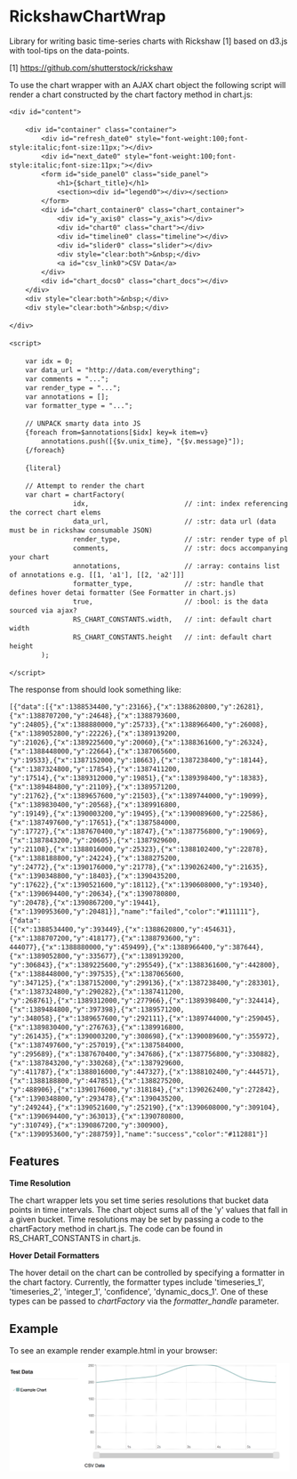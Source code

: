 
RickshawChartWrap
=================

Library for writing basic time-series charts with Rickshaw [1] based on d3.js with tool-tips on the data-points.

[1] https://github.com/shutterstock/rickshaw

To use the chart wrapper with an AJAX chart object the following script will render a chart constructed by the
chart factory method in chart.js:

    <div id="content">

        <div id="container" class="container">
            <div id="refresh_date0" style="font-weight:100;font-style:italic;font-size:11px;"></div>
            <div id="next_date0" style="font-weight:100;font-style:italic;font-size:11px;"></div>
            <form id="side_panel0" class="side_panel">
                <h1>{$chart_title}</h1>
                <section><div id="legend0"></div></section>
            </form>
            <div id="chart_container0" class="chart_container">
                <div id="y_axis0" class="y_axis"></div>
                <div id="chart0" class="chart"></div>
                <div id="timeline0" class="timeline"></div>
                <div id="slider0" class="slider"></div>
                <div style="clear:both">&nbsp;</div>
                <a id="csv_link0">CSV Data</a>
            </div>
            <div id="chart_docs0" class="chart_docs"></div>
        </div>
        <div style="clear:both">&nbsp;</div>
        <div style="clear:both">&nbsp;</div>

    </div>

    <script>

        var idx = 0;
        var data_url = "http://data.com/everything";
        var comments = "...";
        var render_type = "...";
        var annotations = [];
        var formatter_type = "...";

        // UNPACK smarty data into JS
        {foreach from=$annotations[$idx] key=k item=v}
            annotations.push([{$v.unix_time}, "{$v.message}"]);
        {/foreach}

        {literal}

        // Attempt to render the chart
        var chart = chartFactory(
                    idx,                        // :int: index referencing the correct chart elems
                    data_url,                   // :str: data url (data must be in rickshaw consumable JSON)
                    render_type,                // :str: render type of pl
                    comments,                   // :str: docs accompanying your chart
                    annotations,                // :array: contains list of annotations e.g. [[1, 'a1'], [[2, 'a2']]]
                    formatter_type,             // :str: handle that defines hover detai formatter (See Formatter in chart.js)
                    true,                       // :bool: is the data sourced via ajax?
                    RS_CHART_CONSTANTS.width,   // :int: default chart width
                    RS_CHART_CONSTANTS.height   // :int: default chart height
            );

    </script>

The response from should look something like:

    [{"data":[{"x":1388534400,"y":23166},{"x":1388620800,"y":26281},{"x":1388707200,"y":24648},{"x":1388793600,
    "y":24805},{"x":1388880000,"y":25733},{"x":1388966400,"y":26008},{"x":1389052800,"y":22226},{"x":1389139200,
    "y":21026},{"x":1389225600,"y":20060},{"x":1388361600,"y":26324},{"x":1388448000,"y":22664},{"x":1387065600,
    "y":19533},{"x":1387152000,"y":18663},{"x":1387238400,"y":18144},{"x":1387324800,"y":17854},{"x":1387411200,
    "y":17514},{"x":1389312000,"y":19851},{"x":1389398400,"y":18383},{"x":1389484800,"y":21109},{"x":1389571200,
    "y":21762},{"x":1389657600,"y":21503},{"x":1389744000,"y":19099},{"x":1389830400,"y":20568},{"x":1389916800,
    "y":19149},{"x":1390003200,"y":19495},{"x":1390089600,"y":22586},{"x":1387497600,"y":17651},{"x":1387584000,
    "y":17727},{"x":1387670400,"y":18747},{"x":1387756800,"y":19069},{"x":1387843200,"y":20605},{"x":1387929600,
    "y":21108},{"x":1388016000,"y":25323},{"x":1388102400,"y":22878},{"x":1388188800,"y":24224},{"x":1388275200,
    "y":24772},{"x":1390176000,"y":21778},{"x":1390262400,"y":21635},{"x":1390348800,"y":18403},{"x":1390435200,
    "y":17622},{"x":1390521600,"y":18112},{"x":1390608000,"y":19340},{"x":1390694400,"y":20634},{"x":1390780800,
    "y":20478},{"x":1390867200,"y":19441},{"x":1390953600,"y":20481}],"name":"failed","color":"#111111"},{"data":
    [{"x":1388534400,"y":393449},{"x":1388620800,"y":454631},{"x":1388707200,"y":418177},{"x":1388793600,"y":
    444077},{"x":1388880000,"y":459499},{"x":1388966400,"y":387644},{"x":1389052800,"y":335677},{"x":1389139200,
    "y":306843},{"x":1389225600,"y":295549},{"x":1388361600,"y":442800},{"x":1388448000,"y":397535},{"x":1387065600,
    "y":347125},{"x":1387152000,"y":299136},{"x":1387238400,"y":283301},{"x":1387324800,"y":290282},{"x":1387411200,
    "y":268761},{"x":1389312000,"y":277966},{"x":1389398400,"y":324414},{"x":1389484800,"y":397398},{"x":1389571200,
    "y":348058},{"x":1389657600,"y":292111},{"x":1389744000,"y":259045},{"x":1389830400,"y":276763},{"x":1389916800,
    "y":261435},{"x":1390003200,"y":308698},{"x":1390089600,"y":355972},{"x":1387497600,"y":257019},{"x":1387584000,
    "y":295689},{"x":1387670400,"y":347686},{"x":1387756800,"y":330882},{"x":1387843200,"y":330268},{"x":1387929600,
    "y":411787},{"x":1388016000,"y":447327},{"x":1388102400,"y":444571},{"x":1388188800,"y":447851},{"x":1388275200,
    "y":488906},{"x":1390176000,"y":318184},{"x":1390262400,"y":272842},{"x":1390348800,"y":293478},{"x":1390435200,
    "y":249244},{"x":1390521600,"y":252190},{"x":1390608000,"y":309104},{"x":1390694400,"y":363013},{"x":1390780800,
    "y":310749},{"x":1390867200,"y":300900},{"x":1390953600,"y":288759}],"name":"success","color":"#112881"}]


Features
--------

**Time Resolution**

The chart wrapper lets you set time series resolutions that bucket data points in time intervals.  The chart object
sums all of the 'y' values that fall in a given bucket.  Time resolutions may be set by passing a code to the
chartFactory method in chart.js.  The code can be found in RS_CHART_CONSTANTS in chart.js.

**Hover Detail Formatters**

The hover detail on the chart can be controlled by specifying a formatter in the chart factory.  Currently, the formatter
types include 'timeseries_1', 'timeseries_2', 'integer_1', 'confidence', 'dynamic_docs_1'.  One of these types can be passed
to *chartFactory* via the *formatter_handle* parameter.


Example
-------

To see an example render example.html in your browser:

![Alt text](/example.png "Screenshot")
